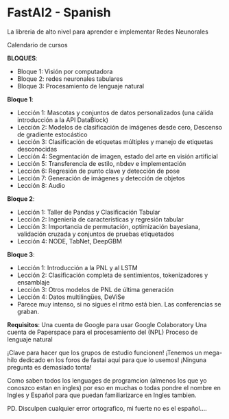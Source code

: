 # FastAI2 - Spanish
 La libreria de alto nivel para aprender e implementar Redes Neunorales

Calendario de cursos

**BLOQUES**:
* Bloque 1: Visión por computadora
* Bloque 2: redes neuronales tabulares
* Bloque 3: Procesamiento de lenguaje natural

**Bloque 1**:
* Lección 1: Mascotas y conjuntos de datos personalizados (una cálida introducción a la API DataBlock)
* Lección 2: Modelos de clasificación de imágenes desde cero, Descenso de gradiente estocástico
* Lección 3: Clasificación de etiquetas múltiples y manejo de etiquetas desconocidas
* Lección 4: Segmentación de imagen, estado del arte en visión artificial
* Lección 5: Transferencia de estilo, nbdev e implementación
* Lección 6: Regresión de punto clave y detección de pose
* Lección 7: Generación de imágenes y detección de objetos
* Lección 8: Audio

**Bloque 2**:
* Lección 1: Taller de Pandas y Clasificación Tabular
* Lección 2: Ingeniería de características y regresión tabular
* Lección 3: Importancia de permutación, optimización bayesiana, validación cruzada y conjuntos de pruebas etiquetados
* Lección 4: NODE, TabNet, DeepGBM

**Bloque 3**:
* Lección 1: Introducción a la PNL y al LSTM
* Lección 2: Clasificación completa de sentimientos, tokenizadores y ensamblaje
* Lección 3: Otros modelos de PNL de última generación
* Lección 4: Datos multilingües, DeViSe
* Parece muy intenso, si no sigues el ritmo está bien. Las conferencias se graban.

**Requisitos**:
Una cuenta de Google para usar Google Colaboratory 
Una cuenta de Paperspace para el procesamiento del (NPL) Proceso de lenguaje natural 

¡Clave para hacer que los grupos de estudio funcionen!
¡Tenemos un mega-hilo dedicado en los foros de fastai aquí para que lo usemos!
¡Ninguna pregunta es demasiado tonta!

Como saben todos los lenguages de programcion (almenos los que yo conoszco estan en ingles) por eso en muchas o todas pondre el nombre en Ingles y Español para que puedan familiarizarce en Ingles tambien.

PD.
Disculpen cualquier error ortografico, mi fuerte no es el español....
